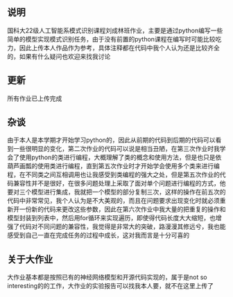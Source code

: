 ## 说明
国科大22级人工智能系模式识别课程刘成林班作业，主要是通过python编写一些简单的模型实现模式识别任务，由于没有前置的python课程在编写时可能比较吃力，因此上传本人作品作为参考，具体注释都在代码中我个人认为还是比较齐全的，如果有什么疑问也欢迎来找我讨论
## 更新
所有作业已上传完成
## 杂谈
由于本人是本学期才开始学习python的，因此从前期的代码到后期的代码可以看到一些很明显的变化，第二次作业的代码可以说是相当丑陋，在第三次作业时我学会了使用python的类进行编程，大概理解了类的概念和使用方法，但是也只是依葫芦画瓢的使用类进行编程，直到第五次作业时才开始学会使用多个类来进行编程，在不同类之间互相调用也让我感受到类编程的强大之处，但是第五次作业的代码兼容性并不是很好，在很多问题处理上采取了面对单个问题进行编程的方式，他要对三个模型进行集成，我就把一个模型的部分复制三次，这样的操作在前五次的代码中非常常见，我个人认为是不大美观的，而且在问题要求出现变化时就必须重新开一份新的代码来更改这些参数，因此在第六次作业中我大量的把重复的操作和模型封装到列表中，然后用for循环来实现遍历，即使得代码长度大大缩短，也增强了代码对不同问题的兼容性，我觉得是非常大的突破，路漫漫其修远兮，我也能感受到自己一直在完成任务的过程中成长，这对我而言是十分可喜的
## 关于大作业
大作业基本都是按照已有的神经网络模型和开源代码实现的，属于是not so interesting的的工作，大作业的实验报告可以找我本人要，就不在这里上传了
